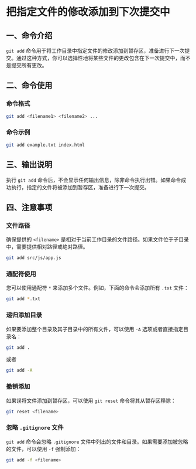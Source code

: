 # 把指定文件的修改添加到下次提交中

## 一、命令介绍

`git add` 命令用于将工作目录中指定文件的修改添加到暂存区，准备进行下一次提交。通过这种方式，你可以选择性地将某些文件的更改包含在下一次提交中，而不是提交所有更改。

## 二、命令使用

### 命令格式

```bash
git add <filename1> <filename2> ...
```

### 命令示例

```bash
git add example.txt index.html
```

## 三、输出说明

执行 `git add` 命令后，不会显示任何输出信息，除非命令执行出错。如果命令成功执行，指定的文件将被添加到暂存区，准备进行下一次提交。

## 四、注意事项

### 文件路径

确保提供的 `<filename>` 是相对于当前工作目录的文件路径。如果文件位于子目录中，需要提供相对路径或绝对路径。

```bash
git add src/js/app.js
```

### 通配符使用

您可以使用通配符 `*` 来添加多个文件。例如，下面的命令会添加所有 `.txt` 文件：

```bash
git add *.txt
```

### 递归添加目录

如果要添加整个目录及其子目录中的所有文件，可以使用 `-A` 选项或者直接指定目录名：

```bash
git add .
```

或者

```bash
git add -A
```

### 撤销添加

如果误将文件添加到暂存区，可以使用 `git reset` 命令将其从暂存区移除：

```bash
git reset <filename>
```

### 忽略 `.gitignore` 文件

`git add` 命令会忽略 `.gitignore` 文件中列出的文件和目录。如果需要添加被忽略的文件，可以使用 `-f` 强制添加：

```bash
git add -f <filename>
```